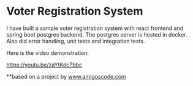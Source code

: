 # Voter Registration System

I have built a sample voter registration system with react frontend and spring boot postgres backend. The postgres server is hosted in docker. Also did error handling, unit tests and integration tests. 

Here is the video demonstration:


 https://youtu.be/zaYtKdc7bbc 


**based on a project by www.amigoscode.com

